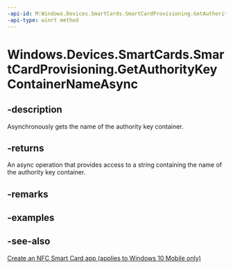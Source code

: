 ```yaml
---
-api-id: M:Windows.Devices.SmartCards.SmartCardProvisioning.GetAuthorityKeyContainerNameAsync
-api-type: winrt method
---
```


<!-- Method syntax
public Windows.Foundation.IAsyncOperation<string> GetAuthorityKeyContainerNameAsync()
-->

# Windows.Devices.SmartCards.SmartCardProvisioning.GetAuthorityKeyContainerNameAsync

## -description
Asynchronously gets the name of the authority key container.

## -returns
An async operation that provides access to a string containing the name of the authority key container.

## -remarks

## -examples

## -see-also
[Create an NFC Smart Card app (applies to Windows 10 Mobile only)](/windows/uwp/devices-sensors/host-card-emulation)
